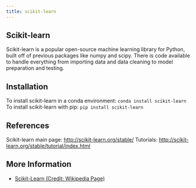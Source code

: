```yaml
---
title: scikit-learn
---
```

## Scikit-learn

Scikit-learn is a popular open-source machine learning library for Python, built off of previous packages like numpy and scipy. There is code available to handle everything from importing data and data cleaning to model preparation and testing. 

## Installation
To install scikit-learn in a conda environment: `conda install scikit-learn` <br>
To install scikit-learn with pip: `pip install scikit-learn`

## References

Scikit-learn main page: http://scikit-learn.org/stable/
Tutorials: http://scikit-learn.org/stable/tutorial/index.html

## More Information

* <a href='https://en.wikipedia.org/wiki/Scikit-learn' target='_blank' rel='nofollow'>Scikit-Learn (Credit: Wikipedia Page)</a>
